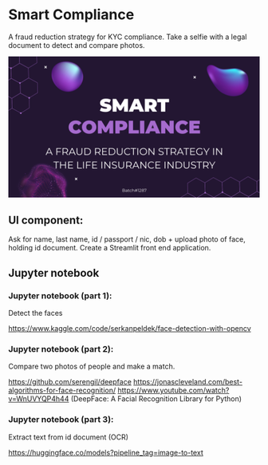 # Smart Compliance

A fraud reduction strategy for KYC compliance.
Take a selfie with a legal document to detect and compare photos.

![Hero image](./hero.png "Hero image")

## UI component:
Ask for name, last name, id / passport / nic, dob + upload photo of face, holding id document. Create a Streamlit front end application.

## Jupyter notebook

### Jupyter notebook (part 1):
Detect the faces

https://www.kaggle.com/code/serkanpeldek/face-detection-with-opencv

### Jupyter notebook (part 2):
Compare two photos of people and make a match.

https://github.com/serengil/deepface
https://jonascleveland.com/best-algorithms-for-face-recognition/
https://www.youtube.com/watch?v=WnUVYQP4h44 (DeepFace: A Facial Recognition Library for Python)

### Jupyter notebook (part 3):
Extract text from id document (OCR)

https://huggingface.co/models?pipeline_tag=image-to-text

